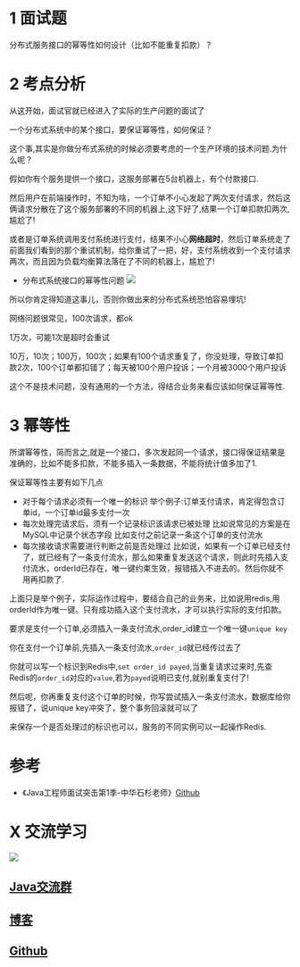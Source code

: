 # 1 面试题

分布式服务接口的幂等性如何设计（比如不能重复扣款）？

# 2 考点分析

从这开始，面试官就已经进入了实际的生产问题的面试了

一个分布式系统中的某个接口，要保证幂等性，如何保证？

这个事,其实是你做分布式系统的时候必须要考虑的一个生产环境的技术问题.为什么呢？

假如你有个服务提供一个接口，这服务部署在5台机器上，有个付款接口.

然后用户在前端操作时，不知为啥，一个订单不小心发起了两次支付请求，然后这俩请求分散在了这个服务部署的不同的机器上,这下好了,结果一个订单扣款扣两次,尴尬了!

或者是订单系统调用支付系统进行支付，结果不小心**网络超时**，然后订单系统走了前面我们看到的那个重试机制，给你重试了一把，好，支付系统收到一个支付请求两次，而且因为负载均衡算法落在了不同的机器上，尴尬了!

- 分布式系统接口的幂等性问题
![](https://ask.qcloudimg.com/http-save/1752328/b495fb7ej5.png)

所以你肯定得知道这事儿，否则你做出来的分布式系统恐怕容易埋坑!

网络问题很常见，100次请求，都ok

1万次，可能1次是超时会重试

10万，10次；100万，100次；如果有100个请求重复了，你没处理，导致订单扣款2次，100个订单都扣错了；每天被100个用户投诉；一个月被3000个用户投诉

这个不是技术问题，没有通用的一个方法，得结合业务来看应该如何保证幂等性.

# 3 幂等性

所谓幂等性，简而言之,就是一个接口，多次发起同一个请求，接口得保证结果是准确的，比如不能多扣款，不能多插入一条数据，不能将统计值多加了1.

保证幂等性主要有如下几点

- 对于每个请求必须有一个唯一的标识
举个例子:订单支付请求，肯定得包含订单id，一个订单id最多支付一次
- 每次处理完请求后，须有一个记录标识该请求已被处理
比如说常见的方案是在MySQL中记录个状态字段
比如支付之前记录一条这个订单的支付流水
- 每次接收请求需要进行判断之前是否处理过
比如说，如果有一个订单已经支付了，就已经有了一条支付流水，那么如果重复发送这个请求，则此时先插入支付流水，orderId已存在，唯一键约束生效，报错插入不进去的。然后你就不用再扣款了.

上面只是举个例子，实际运作过程中，要结合自己的业务来，比如说用redis,用orderId作为唯一键。只有成功插入这个支付流水，才可以执行实际的支付扣款。

要求是支付一个订单,必须插入一条支付流水,order\_id建立一个唯一键`unique key`

你在支付一个订单前,先插入一条支付流水,`order_id`就已经传过去了

你就可以写一个标识到Redis中,`set order_id payed`,当重复请求过来时,先查Redis的`order_id`对应的`value`,若为`payed`说明已支付,就别重复支付了!

然后呢，你再重复支付这个订单的时候，你写尝试插入一条支付流水，数据库给你报错了，说unique key冲突了，整个事务回滚就可以了

来保存一个是否处理过的标识也可以，服务的不同实例可以一起操作Redis.

# 参考

- 《Java工程师面试突击第1季-中华石杉老师》[Github](https://github.com/Wasabi1234)


# X 交流学习
![](https://img-blog.csdnimg.cn/20190504005601174.jpg)
## [Java交流群](https://jq.qq.com/?_wv=1027&k=5UB4P1T)
## [博客](http://www.shishusheng.com)
## [Github](https://github.com/Wasabi1234)